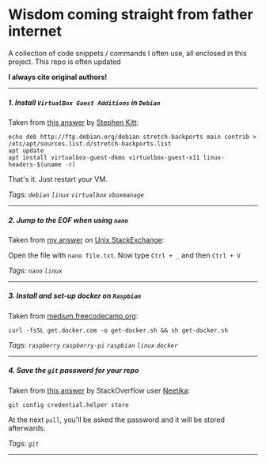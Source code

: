 # Wisdom coming straight from father internet

A collection of code snippets / commands I often use, all enclosed in this project. This repo is often updated 

**I always cite original authors!**

----

##### 1. Install `VirtualBox Guest Additions` in `Debian`

Taken from [this answer](https://unix.stackexchange.com/a/286937/273498) by [Stephen Kitt](https://unix.stackexchange.com/users/86440/stephen-kitt):

    echo deb http://ftp.debian.org/debian stretch-backports main contrib > /etc/apt/sources.list.d/stretch-backports.list
    apt update
    apt install virtualbox-guest-dkms virtualbox-guest-x11 linux-headers-$(uname -r)
    
That's it. Just restart your VM. 

*Tags: `debian` `linux` `virtualbox` `vboxmanage`*

----
    
##### 2. Jump to the EOF when using `nano`

Taken from [my answer](https://unix.stackexchange.com/a/420892/273498) on [Unix StackExchange](https://unix.stackexchange.com/users/273498/marko-pacak):

Open the file with `nano file.txt`.
Now type `Ctrl + _` and then `Ctrl + V`


*Tags: `nano` `linux`*

----

##### 3. Install and set-up docker on `Raspbian`

Taken from [medium.freecodecamp.org](https://medium.freecodecamp.org/the-easy-way-to-set-up-docker-on-a-raspberry-pi-7d24ced073ef):

    curl -fsSL get.docker.com -o get-docker.sh && sh get-docker.sh

*Tags: `raspberry` `raspberry-pi` `raspbian` `linux` `docker`*

----

##### 4. Save the `git` password for your repo

Taken from [this answer](https://stackoverflow.com/a/35942890/8524301) by StackOverflow user [Neetika](https://stackoverflow.com/users/5574889/neetika):

    git config credential.helper store


At the next `pull`, you'll be asked the password and it will be stored afterwards.

*Tags: `git`*

----

